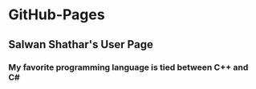 # GitHub-Pages
## Salwan Shathar's User Page
### My favorite programming language is tied between C++ and C#
